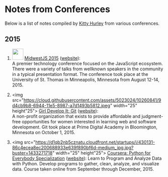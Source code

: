 # Notes from Conferences
Below is a list of notes compiled by [Kitty Hurley](http://www.twitter.com/geospatialem) from various conferences.

## 2015
1. <img src="https://cloud.githubusercontent.com/assets/5023024/9292291/eb7ceff0-43b4-11e5-879d-91f54cc6c33c.png" width="35" height="35"> [MidwestJS 2015](/2015/2015MidwestJS.md) ([website](http://www.midwestjs.com)):  
A premier technology conference focused on the JavaScript ecosystem. There were a variety of talks from well­known speakers in the community in a typical presentation format. The conference took place at the University of St. Thomas in Minneapolis, Minnesota from August 12-14, 2015.    

2. <img src="https://cloud.githubusercontent.com/assets/5023024/10260841/9d4cb9b8-6944-11e5-8987-a7d1493b5812.jpeg" width="25" height"25"> [Girl Develop It: Git](/2015/GirlDevelopIt-Git.md) ([website](https://www.girldevelopit.com/chapters/minneapolis)):  
A non-profit organization that exists to provide affordable and judgment-free opportunities for women interested in learning web and software development. Git took place at Prime Digital Academy in Bloomington, Minnesota on October 1, 2015.

3. <img src="https://d1qb2nb5cznatu.cloudfront.net/startups/i/430131-86c4ecea8ec200688933e639f890bf6d-medium_jpg.jpg?buster=1433271718" width="25" height"25"> [Coursera: Python for Everybody Specialization](/2015/Coursera-Python.md) ([website](https://www.coursera.org/learn/python)):
Learn to Program and Analyze Data with Python. Develop programs to gather, clean, analyze, and visualize data. Course taken online from September through December, 2015.
